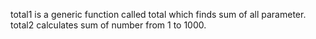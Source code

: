 total1 is a generic function called total which finds sum of all parameter.
total2 calculates sum of number from 1 to 1000.
